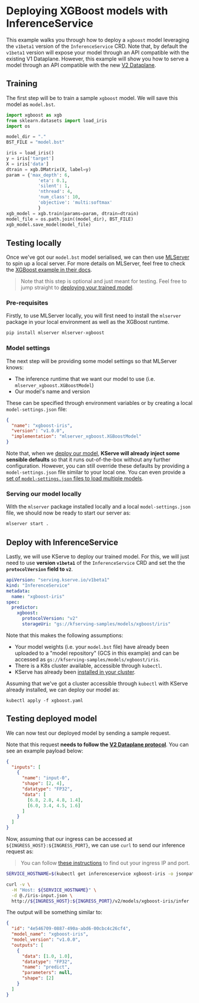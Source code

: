 # Deploying XGBoost models with InferenceService

This example walks you through how to deploy a `xgboost` model leveraging the
`v1beta1` version of the `InferenceService` CRD.
Note that, by default the `v1beta1` version will expose your model through an
API compatible with the existing V1 Dataplane.
However, this example will show you how to serve a model through an API
compatible with the new [V2 Dataplane](../../../predict-api/v2).

## Training

The first step will be to train a sample `xgboost` model.
We will save this model as `model.bst`.

```python
import xgboost as xgb
from sklearn.datasets import load_iris
import os

model_dir = "."
BST_FILE = "model.bst"

iris = load_iris()
y = iris['target']
X = iris['data']
dtrain = xgb.DMatrix(X, label=y)
param = {'max_depth': 6,
            'eta': 0.1,
            'silent': 1,
            'nthread': 4,
            'num_class': 10,
            'objective': 'multi:softmax'
            }
xgb_model = xgb.train(params=param, dtrain=dtrain)
model_file = os.path.join((model_dir), BST_FILE)
xgb_model.save_model(model_file)
```

## Testing locally

Once we've got our `model.bst` model serialised, we can then use
[MLServer](https://github.com/SeldonIO/MLServer) to spin up a local server.
For more details on MLServer, feel free to check the [XGBoost example in their
docs](https://github.com/SeldonIO/MLServer/tree/master/examples/xgboost).

> Note that this step is optional and just meant for testing.
> Feel free to jump straight to [deploying your trained model](#deployment).

### Pre-requisites

Firstly, to use MLServer locally, you will first need to install the `mlserver`
package in your local environment as well as the XGBoost runtime.

```bash
pip install mlserver mlserver-xgboost
```

### Model settings

The next step will be providing some model settings so that
MLServer knows:

- The inference runtime that we want our model to use (i.e.
  `mlserver_xgboost.XGBoostModel`)
- Our model's name and version

These can be specified through environment variables or by creating a local
`model-settings.json` file:

```json
{
  "name": "xgboost-iris",
  "version": "v1.0.0",
  "implementation": "mlserver_xgboost.XGBoostModel"
}
```

Note that, when we [deploy our model](#deployment), **KServe will already
inject some sensible defaults** so that it runs out-of-the-box without any
further configuration.
However, you can still override these defaults by providing a
`model-settings.json` file similar to your local one.
You can even provide a [set of `model-settings.json` files to load multiple
models](https://github.com/SeldonIO/MLServer/tree/master/examples/mms).

### Serving our model locally

With the `mlserver` package installed locally and a local `model-settings.json`
file, we should now be ready to start our server as:

```bash
mlserver start .
```

## Deploy with InferenceService

Lastly, we will use KServe to deploy our trained model.
For this, we will just need to use **version `v1beta1`** of the
`InferenceService` CRD and set the the **`protocolVersion` field to `v2`**.

```yaml
apiVersion: "serving.kserve.io/v1beta1"
kind: "InferenceService"
metadata:
  name: "xgboost-iris"
spec:
  predictor:
    xgboost:
      protocolVersion: "v2"
      storageUri: "gs://kfserving-samples/models/xgboost/iris"
```

Note that this makes the following assumptions:

- Your model weights (i.e. your `model.bst` file) have already been uploaded
  to a "model repository" (GCS in this example) and can be accessed as
  `gs://kfserving-samples/models/xgboost/iris`.
- There is a K8s cluster available, accessible through `kubectl`.
- KServe has already been [installed in your
  cluster](../../../get_started/README.md#4-Install-kserve).

Assuming that we've got a cluster accessible through `kubectl` with KServe
already installed, we can deploy our model as:

```
kubectl apply -f xgboost.yaml
```

## Testing deployed model

We can now test our deployed model by sending a sample request.

Note that this request **needs to follow the [V2 Dataplane
protocol](../../../predict-api/v2)**.
You can see an example payload below:

```json
{
  "inputs": [
    {
      "name": "input-0",
      "shape": [2, 4],
      "datatype": "FP32",
      "data": [
        [6.8, 2.8, 4.8, 1.4],
        [6.0, 3.4, 4.5, 1.6]
      ]
    }
  ]
}
```

Now, assuming that our ingress can be accessed at
`${INGRESS_HOST}:${INGRESS_PORT}`, we can use `curl` to send our inference
request as:

> You can follow [these instructions](../../../get_started/first_isvc.md#3-determine-the-ingress-ip-and-ports) to find
> out your ingress IP and port.

```bash
SERVICE_HOSTNAME=$(kubectl get inferenceservice xgboost-iris -o jsonpath='{.status.url}' | cut -d "/" -f 3)

curl -v \
  -H "Host: ${SERVICE_HOSTNAME}" \
  -d @./iris-input.json \
  http://${INGRESS_HOST}:${INGRESS_PORT}/v2/models/xgboost-iris/infer
```

The output will be something similar to:

```json
{
  "id": "4e546709-0887-490a-abd6-00cbc4c26cf4",
  "model_name": "xgboost-iris",
  "model_version": "v1.0.0",
  "outputs": [
    {
      "data": [1.0, 1.0],
      "datatype": "FP32",
      "name": "predict",
      "parameters": null,
      "shape": [2]
    }
  ]
}
```

